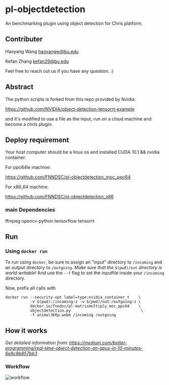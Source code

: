 pl-objectdetection
==================

An benchmarking plugin using object detection for Chris platform.

Contributer
---
Haoyang Wang  haoyangw@bu.edu

Kefan   Zhang kefan29@bu.edu

Feel free to reach out us if you have any question. :)

Abstract
--------
The python scripts is forked from this repo provided by Nvidia:

https://github.com/NVIDIA/object-detection-tensorrt-example

and it's modified to use a file as the input, run on a cloud machine and become a chris plugin.

## Deploy requirement
Your host computer should be a linux os and installed CUDA 10.1 && nvidia container.

For ppc64le machine:

https://github.com/FNNDSC/pl-objectdetection_moc_ppc64

For x86_64 machine:

https://github.com/FNNDSC/pl-objectdetection_x86

### main Dependencies
ffmpeg
opencv-python
tensorflow
tensorrt

Run
---

### Using `docker run`

To run using `docker`, be sure to assign an "input" directory to
`/incoming` and an output directory to `/outgoing`. *Make sure that the*
`$(pwd)/out` *directory is world writable!*
And use the `--f` flag to set the inputfile inside your `/incoming` directory.

Now, prefix all calls with

``` {.sourceCode .bash}
docker run --security-opt label=type:nvidia_container_t    \
           -v $(pwd):/incoming:z -v $(pwd)/out:/outgoing:z \
           docker.io/fnndsc/pl-matrixmultiply_moc_ppc64    \
           objectdetection.py                               \
           -f animal360p.webm /incoming /outgoing
```


How it works
---

*Get detailed information from: https://medium.com/better-programming/real-time-object-detection-on-gpus-in-10-minutes-6e8c9b857bb3*

### Workflow
![workflow](https://miro.medium.com/max/1400/0*mnywPWQIQW5j0Paf)

